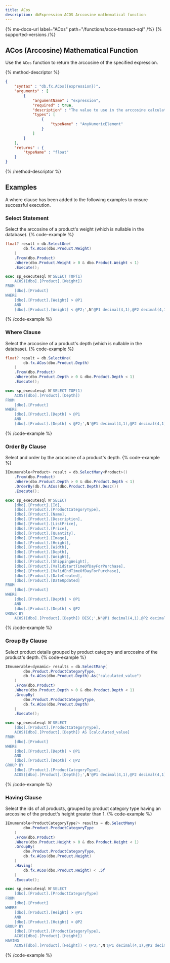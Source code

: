 ```yaml
---
title: ACos
description: dbExpression ACOS Arccosine mathematical function
---
```


{% ms-docs-url label="ACos" path="/functions/acos-transact-sql" /%}
{% supported-versions /%}

## ACos (Arccosine) Mathematical Function

Use the `ACos` function to return the arccosine of the specified expression.

{% method-descriptor %}
```json
{
    "syntax" : "db.fx.ACos({expression})",
    "arguments" : [
        {
            "argumentName" : "expression",
            "required" : true, 
			"description" : "The value to use in the arccosine calculation.  The value of `expression` must be between -1 and 1.",
            "types": [
                { 
                    "typeName" : "AnyNumericElement"
                }
            ]
        }
    ],
	"returns" : {
		"typeName" : "float"
	}
}
```
{% /method-descriptor %}

## Examples
A where clause has been added to the following examples to ensure successful execution.

### Select Statement
Select the arccosine of a product's weight (which is nullable in the database).
{% code-example %}
```csharp
float? result = db.SelectOne(
        db.fx.ACos(dbo.Product.Weight)
    )
    .From(dbo.Product)
    .Where(dbo.Product.Weight > 0 & dbo.Product.Weight < 1)
    .Execute();
```
```sql
exec sp_executesql N'SELECT TOP(1)
	ACOS([dbo].[Product].[Weight])
FROM
	[dbo].[Product]
WHERE
	[dbo].[Product].[Weight] > @P1
	AND
	[dbo].[Product].[Weight] < @P2;',N'@P1 decimal(4,1),@P2 decimal(4,1)',@P1=0.0,@P2=1.0
```
{% /code-example %}

### Where Clause
Select the arccosine of a product's depth (which is nullable in the database).
{% code-example %}
```csharp
float? result = db.SelectOne(
        db.fx.ACos(dbo.Product.Depth)
    )
    .From(dbo.Product)
    .Where(dbo.Product.Depth > 0 & dbo.Product.Depth < 1)
    .Execute();
```
```sql
exec sp_executesql N'SELECT TOP(1)
	ACOS([dbo].[Product].[Depth])
FROM
	[dbo].[Product]
WHERE
	[dbo].[Product].[Depth] > @P1
	AND
	[dbo].[Product].[Depth] < @P2;',N'@P1 decimal(4,1),@P2 decimal(4,1)',@P1=0.0,@P2=1.0
```
{% /code-example %}

### Order By Clause
Select and order by the arccosine of a product's depth.
{% code-example %}
```csharp
IEnumerable<Product> result = db.SelectMany<Product>()
    .From(dbo.Product)
    .Where(dbo.Product.Depth > 0 & dbo.Product.Depth < 1)
    .OrderBy(db.fx.ACos(dbo.Product.Depth).Desc())
    .Execute();
```
```sql
exec sp_executesql N'SELECT
	[dbo].[Product].[Id],
	[dbo].[Product].[ProductCategoryType],
	[dbo].[Product].[Name],
	[dbo].[Product].[Description],
	[dbo].[Product].[ListPrice],
	[dbo].[Product].[Price],
	[dbo].[Product].[Quantity],
	[dbo].[Product].[Image],
	[dbo].[Product].[Height],
	[dbo].[Product].[Width],
	[dbo].[Product].[Depth],
	[dbo].[Product].[Weight],
	[dbo].[Product].[ShippingWeight],
	[dbo].[Product].[ValidStartTimeOfDayForPurchase],
	[dbo].[Product].[ValidEndTimeOfDayForPurchase],
	[dbo].[Product].[DateCreated],
	[dbo].[Product].[DateUpdated]
FROM
	[dbo].[Product]
WHERE
	[dbo].[Product].[Depth] > @P1
	AND
	[dbo].[Product].[Depth] < @P2
ORDER BY
	ACOS([dbo].[Product].[Depth]) DESC;',N'@P1 decimal(4,1),@P2 decimal(4,1)',@P1=0.0,@P2=1.0
```
{% /code-example %}

### Group By Clause
Select product details grouped by product
category and arccosine of the product's depth.
{% code-example %}
```csharp
IEnumerable<dynamic> results = db.SelectMany(
        dbo.Product.ProductCategoryType,
        db.fx.ACos(dbo.Product.Depth).As("calculated_value")
    )
    .From(dbo.Product)
    .Where(dbo.Product.Depth > 0 & dbo.Product.Depth < 1)
    .GroupBy(
        dbo.Product.ProductCategoryType,
        db.fx.ACos(dbo.Product.Depth)
    )
    .Execute();
```
```sql
exec sp_executesql N'SELECT
	[dbo].[Product].[ProductCategoryType],
	ACOS([dbo].[Product].[Depth]) AS [calculated_value]
FROM
	[dbo].[Product]
WHERE
	[dbo].[Product].[Depth] > @P1
	AND
	[dbo].[Product].[Depth] < @P2
GROUP BY
	[dbo].[Product].[ProductCategoryType],
	ACOS([dbo].[Product].[Depth]);',N'@P1 decimal(4,1),@P2 decimal(4,1)',@P1=0.0,@P2=1.0
```
{% /code-example %}

### Having Clause
Select the ids of all products, grouped by product
category type having an arccosine of the product's height greater than 1.
{% code-example %}
```csharp
IEnumerable<ProductCategoryType?> results = db.SelectMany(
        dbo.Product.ProductCategoryType
    )
    .From(dbo.Product)
    .Where(dbo.Product.Height > 0 & dbo.Product.Height < 1)
    .GroupBy(
        dbo.Product.ProductCategoryType,
        db.fx.ACos(dbo.Product.Height)
    )
    .Having(
        db.fx.ACos(dbo.Product.Height) < .5f
    )
    .Execute();
```
```sql
exec sp_executesql N'SELECT
	[dbo].[Product].[ProductCategoryType]
FROM
	[dbo].[Product]
WHERE
	[dbo].[Product].[Height] > @P1
	AND
	[dbo].[Product].[Height] < @P2
GROUP BY
	[dbo].[Product].[ProductCategoryType],
	ACOS([dbo].[Product].[Height])
HAVING
	ACOS([dbo].[Product].[Height]) < @P3;',N'@P1 decimal(4,1),@P2 decimal(4,1),@P3 real',@P1=0.0,@P2=1.0,@P3=0.5
```
{% /code-example %}
